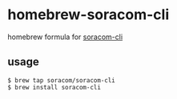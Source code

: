 # homebrew-soracom-clihomebrew formula for [soracom-cli](https://github.com/soracom/soracom-cli)## usage```$ brew tap soracom/soracom-cli$ brew install soracom-cli```